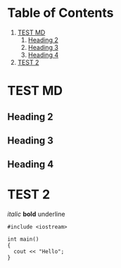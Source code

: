 
# Table of Contents

1.  [TEST MD](#orga9c3e21)
    1.  [Heading 2](#org4084d66)
    2.  [Heading 3](#org57dae12)
    3.  [Heading 4](#orgfb82bad)
2.  [TEST 2](#org33a59ba)


<a id="orga9c3e21"></a>

# TEST MD


<a id="org4084d66"></a>

## Heading 2


<a id="org57dae12"></a>

## Heading 3


<a id="orgfb82bad"></a>

## Heading 4


<a id="org33a59ba"></a>

# TEST 2

*italic*
**bold** 
<span class="underline">underline</span>

    
    #include <iostream>
    
    int main()
    {
      cout << "Hello";
    }

